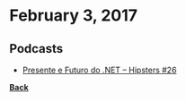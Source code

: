 # February 3, 2017

## Podcasts

- [Presente e Futuro do .NET – Hipsters #26](http://hipsters.tech/passado-e-futuro-do-net-hipsters-26/)


[__Back__](../README.md)
